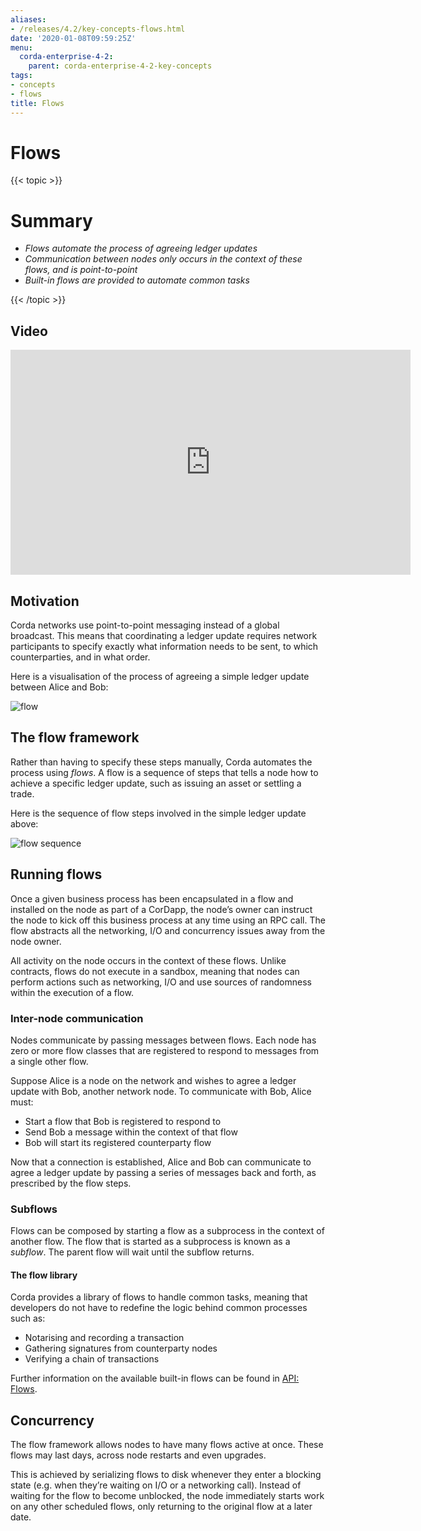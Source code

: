 ```yaml
---
aliases:
- /releases/4.2/key-concepts-flows.html
date: '2020-01-08T09:59:25Z'
menu:
  corda-enterprise-4-2:
    parent: corda-enterprise-4-2-key-concepts
tags:
- concepts
- flows
title: Flows
---
```



# Flows


{{< topic >}}

# Summary


* *Flows automate the process of agreeing ledger updates*
* *Communication between nodes only occurs in the context of these flows, and is point-to-point*
* *Built-in flows are provided to automate common tasks*


{{< /topic >}}

## Video

<iframe src="https://player.vimeo.com/video/214046145" width="640" height="360" frameborder="0" webkitallowfullscreen="true" mozallowfullscreen="true" allowfullscreen="true"></iframe>


<p></p>


## Motivation

Corda networks use point-to-point messaging instead of a global broadcast. This means that coordinating a ledger update
requires network participants to specify exactly what information needs to be sent, to which counterparties, and in
what order.

Here is a visualisation of the process of agreeing a simple ledger update between Alice and Bob:

![flow](/en/images/flow.gif "flow")


## The flow framework

Rather than having to specify these steps manually, Corda automates the process using *flows*. A flow is a sequence
of steps that tells a node how to achieve a specific ledger update, such as issuing an asset or settling a trade.

Here is the sequence of flow steps involved in the simple ledger update above:

![flow sequence](/en/images/flow-sequence.png "flow sequence")

## Running flows

Once a given business process has been encapsulated in a flow and installed on the node as part of a CorDapp, the node’s
owner can instruct the node to kick off this business process at any time using an RPC call. The flow abstracts all
the networking, I/O and concurrency issues away from the node owner.

All activity on the node occurs in the context of these flows. Unlike contracts, flows do not execute in a sandbox,
meaning that nodes can perform actions such as networking, I/O and use sources of randomness within the execution of a
flow.


### Inter-node communication

Nodes communicate by passing messages between flows. Each node has zero or more flow classes that are registered to
respond to messages from a single other flow.

Suppose Alice is a node on the network and wishes to agree a ledger update with Bob, another network node. To
communicate with Bob, Alice must:


* Start a flow that Bob is registered to respond to
* Send Bob a message within the context of that flow
* Bob will start its registered counterparty flow

Now that a connection is established, Alice and Bob can communicate to agree a ledger update by passing a series of
messages back and forth, as prescribed by the flow steps.


### Subflows

Flows can be composed by starting a flow as a subprocess in the context of another flow. The flow that is started as
a subprocess is known as a *subflow*. The parent flow will wait until the subflow returns.


#### The flow library

Corda provides a library of flows to handle common tasks, meaning that developers do not have to redefine the
logic behind common processes such as:


* Notarising and recording a transaction
* Gathering signatures from counterparty nodes
* Verifying a chain of transactions

Further information on the available built-in flows can be found in [API: Flows](api-flows.md).


## Concurrency

The flow framework allows nodes to have many flows active at once. These flows may last days, across node restarts and even upgrades.

This is achieved by serializing flows to disk whenever they enter a blocking state (e.g. when they’re waiting on I/O
or a networking call). Instead of waiting for the flow to become unblocked, the node immediately starts work on any
other scheduled flows, only returning to the original flow at a later date.

